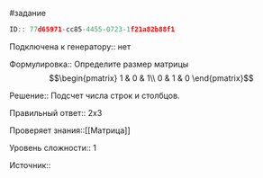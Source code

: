 #задание

```javascript
ID:: 77d65971-cc85-4455-0723-1f21a82b88f1
```

Подключена к генератору:: нет

Формулировка:: 
Определите размер матрицы $$\begin{pmatrix}
1 & 0 & 1\\
0 & 1 & 0
\end{pmatrix}$$

Решение::
Подсчет числа строк и столбцов.

Правильный ответ:: 
2x3

Проверяет знания::[[Матрица]]

Уровень сложности:: 1

Источник::